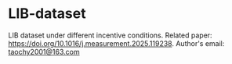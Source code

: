 # LIB-dataset
LIB dataset under different incentive conditions.
Related paper: https://doi.org/10.1016/j.measurement.2025.119238.
Author's email: taochy2001@163.com
